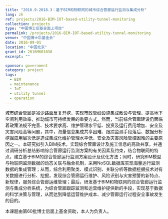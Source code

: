 ```yaml
---
title: "2016.9-2018.3：基于BIM和物联网的城市综合管廊运行监测与集成分析"
lang: zh
ref: projects/2016-BIM-IOT-based-utility-tunnel-monitoring
collection: projects
type: "中国博士后基金面上项目"
permalink: /projects/2016-BIM-IOT-based-utility-tunnel-monitoring
venue: "中国博士后基金会"
date: 2016-09-01
location: "中国北京"
grant_id: 2016M601038
excerpt: ""

sponsor: government
category: project
tags: 
  - BIM
  - maintenance
  - IoT
  - utility tunnel
  - operation
---
```


城市综合管廊是减少路面反复开挖、实现市政管线设施集成敷设与管理、提高地下空间利用效率，推动城市可持续发展的重要方式。然而，当前综合管廊建设仍面临着政策法规不完善、技术要求高、维护管理水平低、投资及运行费用增加、安全及灾害风险高等问题，其中，海量信息集成共享困难、跟踪监测手段落后、数据分析挖掘应用层次低是造成集成化维护管理水平低，安全及灾害风险管控困难的主要原因之一。本研究拟引入BIM技术，实现综合管廊设计及施工信息的高效共享，并通过调研分析总结影响综合管廊运行监测方案的有关因素及约束，结合物联网的特点，建立基于BIM的综合管廊运行监测方案设计及优化方法；同时，研究BIM模型与物联网监测数据的动态关联与融合机制，采用NoSQL数据库实现海量运行监测数据的集成管理；从而，综合利用聚类、模式识别、关联分析等数据挖掘技术对有关数据进行分析、挖掘，发现综合管廊运行维护、风险识别与灾害预警的新特点、新规律，服务综合管廊运维管理；最后，研发基于BIM和物联网的综合管廊运行监测与集成分析系统，为综合管廊跟踪监测和运营维护提供新的手段，实现基于数据的科学决策与管理，从而达到降低运营维护成本、减少管廊运行过程安全事故发生的目的。

本课题由第60批博士后面上基金资助，本人为负责人。